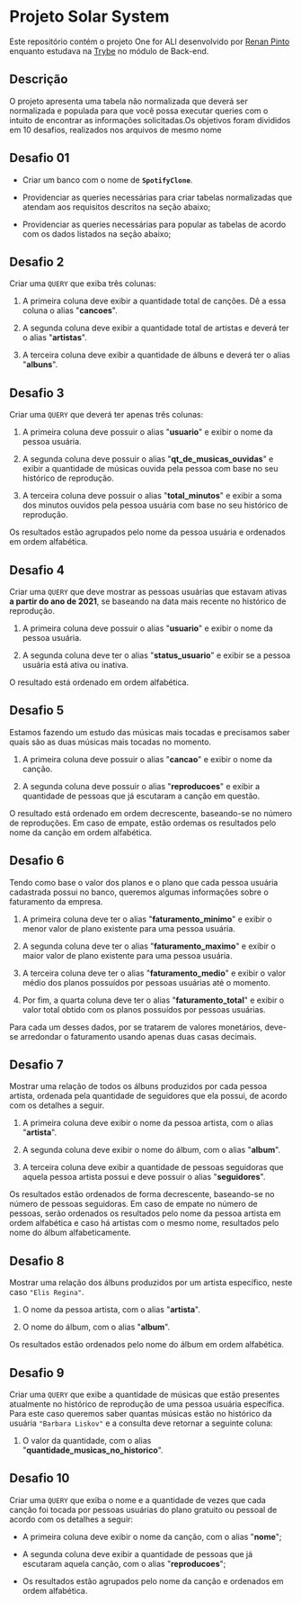 # Projeto Solar System 

Este repositório contém o projeto One for ALl desenvolvido por [Renan Pinto](https://www.linkedin.com/in/renan-npinto/) enquanto estudava na [Trybe](https://www.betrybe.com/) no módulo de Back-end.

## Descrição

O projeto apresenta uma tabela não normalizada que deverá ser normalizada e populada para que você possa executar queries com o intuito de encontrar as informações solicitadas.Os objetivos foram divididos em 10 desafios, realizados nos arquivos de mesmo nome

## Desafio 01
* Criar um banco com o nome de **`SpotifyClone`**.

* Providenciar as queries necessárias para criar tabelas normalizadas que atendam aos requisitos descritos na seção abaixo;

* Providenciar as queries necessárias para popular as tabelas de acordo com os dados listados na seção abaixo;

## Desafio 2

Criar uma `QUERY` que exiba três colunas:

1. A primeira coluna deve exibir a quantidade total de canções. Dê a essa coluna o alias "**cancoes**".

2. A segunda coluna deve exibir a quantidade total de artistas e deverá ter o alias "**artistas**".

3. A terceira coluna deve exibir a quantidade de álbuns e deverá ter o alias "**albuns**".

## Desafio 3

Criar uma `QUERY` que deverá ter apenas três colunas:

1. A primeira coluna deve possuir o alias "**usuario**" e exibir o nome da pessoa usuária.

2. A segunda coluna deve possuir o alias "**qt_de_musicas_ouvidas**" e exibir a quantidade de músicas ouvida pela pessoa com base no seu histórico de reprodução.

3. A terceira coluna deve possuir o alias "**total_minutos**" e exibir a soma dos minutos ouvidos pela pessoa usuária com base no seu histórico de reprodução.

Os resultados estão agrupados pelo nome da pessoa usuária e ordenados em ordem alfabética.

## Desafio 4

Criar uma `QUERY` que deve mostrar as pessoas usuárias que estavam ativas **a partir do ano de 2021**, se baseando na data mais recente no histórico de reprodução.

1. A primeira coluna deve possuir o alias "**usuario**" e exibir o nome da pessoa usuária.

2. A segunda coluna deve ter o alias "**status_usuario**" e exibir se a pessoa usuária está ativa ou inativa.

O resultado está ordenado em ordem alfabética.

## Desafio 5

Estamos fazendo um estudo das músicas mais tocadas e precisamos saber quais são as duas músicas mais tocadas no momento. 

1. A primeira coluna deve possuir o alias "**cancao**" e exibir o nome da canção.

2. A segunda coluna deve possuir o alias "**reproducoes**" e exibir a quantidade de pessoas que já escutaram a canção em questão.

O resultado está ordenado em ordem decrescente, baseando-se no número de reproduções. Em caso de empate, estão ordemas os resultados pelo nome da canção em ordem alfabética.

## Desafio 6

Tendo como base o valor dos planos e o plano que cada pessoa usuária cadastrada possui no banco, queremos algumas informações sobre o faturamento da empresa.

1. A primeira coluna deve ter o alias "**faturamento_minimo**" e exibir o menor valor de plano existente para uma pessoa usuária.

2. A segunda coluna deve ter o alias "**faturamento_maximo**" e exibir o maior valor de plano existente para uma pessoa usuária.

3. A terceira coluna deve ter o alias "**faturamento_medio**" e exibir o valor médio dos planos possuídos por pessoas usuárias até o momento.

4. Por fim, a quarta coluna deve ter o alias "**faturamento_total**" e exibir o valor total obtido com os planos possuídos por pessoas usuárias.

Para cada um desses dados, por se tratarem de valores monetários, deve-se arredondar o faturamento usando apenas duas casas decimais.

## Desafio 7

Mostrar uma relação de todos os álbuns produzidos por cada pessoa artista, ordenada pela quantidade de seguidores que ela possui, de acordo com os detalhes a seguir.

1. A primeira coluna deve exibir o nome da pessoa artista, com o alias "**artista**".

2. A segunda coluna deve exibir o nome do álbum, com o alias "**album**".

3. A terceira coluna deve exibir a quantidade de pessoas seguidoras que aquela pessoa artista possui e deve possuir o alias "**seguidores**".

Os resultados estão ordenados de forma decrescente, baseando-se no número de pessoas seguidoras. Em caso de empate no número de pessoas, serão ordenados os resultados pelo nome da pessoa artista em ordem alfabética e caso há artistas com o mesmo nome, resultados pelo nome do álbum alfabeticamente.

## Desafio 8

Mostrar uma relação dos álbuns produzidos por um artista específico, neste caso `"Elis Regina"`.

1. O nome da pessoa artista, com o alias "**artista**".

2. O nome do álbum, com o alias "**album**".

Os resultados estão ordenados pelo nome do álbum em ordem alfabética.

## Desafio 9

Criar uma `QUERY` que exibe a quantidade de músicas que estão presentes atualmente no histórico de reprodução de uma pessoa usuária específica. Para este caso queremos saber quantas músicas estão no histórico da usuária `"Barbara Liskov"` e a consulta deve retornar a seguinte coluna:

1. O valor da quantidade, com o alias "**quantidade_musicas_no_historico**".

## Desafio 10

Criar uma `QUERY` que exiba o nome e a quantidade de vezes que cada canção foi tocada por pessoas usuárias do plano gratuito ou pessoal de acordo com os detalhes a seguir:

* A primeira coluna deve exibir o nome da canção, com o alias "**nome**";

* A segunda coluna deve exibir a quantidade de pessoas que já escutaram aquela canção, com o alias "**reproducoes**";

* Os resultados estão agrupados pelo nome da canção e ordenados em ordem alfabética.
